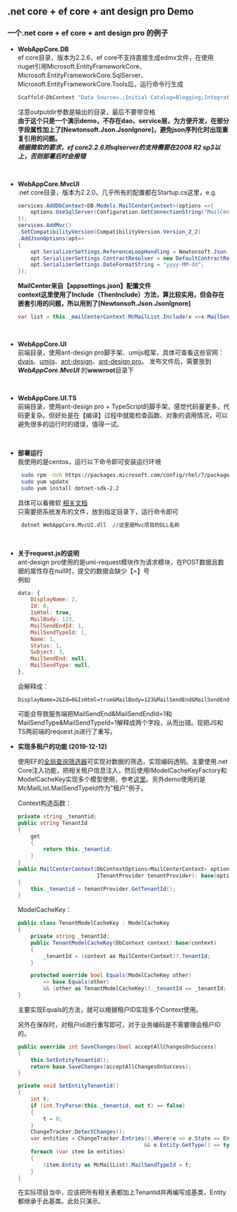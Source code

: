 ﻿## .net core + ef core + ant design pro Demo
### 一个.net core + ef core + ant design pro 的例子

- **WebAppCore.DB**  
  ef core目录，版本为2.2.6，ef core不支持直接生成edmx文件，在使用nuget引用Microsoft.EntityFrameworkCore、Microsoft.EntityFrameworkCore.SqlServer、Microsoft.EntityFrameworkCore.Tools后，运行命令行生成
    ```bash
    Scaffold-DbContext "Data Source=.;Initial Catalog=Blogging;Integrated Security=True" Microsoft.EntityFrameworkCore.SqlServer -OutputDir Models
    ```
    注意outputdir参数是输出的目录，最后不要带空格  
    **由于这个只是一个演示demo，不存在dao、service层，为方便开发，在部分字段属性加上了[Newtonsoft.Json.JsonIgnore]，避免json序列化时出现重复引用的问题。**  
    ***根据微软的要求，ef core2.2.6对sqlserver的支持需要在2008 R2 sp3以上，否则部署后时会报错***
  

&nbsp;

- **WebAppCore.MvcUI**  
    .net core目录，版本为2.2.0，几乎所有的配置都在Startup.cs这里，e.g.
    ```C#
    services.AddDbContext<DB.Models.MailCenterContext>(options =>{
	    options.UseSqlServer(Configuration.GetConnectionString("MailCenter"));
    }); 
    services.AddMvc()
	.SetCompatibilityVersion(CompatibilityVersion.Version_2_2)
	.AddJsonOptions(opt=>
	{
		opt.SerializerSettings.ReferenceLoopHandling = Newtonsoft.Json.ReferenceLoopHandling.Ignore;
		opt.SerializerSettings.ContractResolver = new DefaultContractResolver();
		opt.SerializerSettings.DateFormatString = "yyyy-MM-dd";
	});
    ```
    **MailCenter来自【appsettings.json】配置文件**  
    **context这里使用了Include（ThenInclude）方法，算比较实用，但会存在嵌套引用的问题，所以用到了[Newtonsoft.Json.JsonIgnore]**
    
    ```c#
    var list = this._mailCenterContext.McMailList.Include(x =>x.MailSendEnd).Include(x => x.MailSendType); 
    ```
    

&nbsp;

- **WebAppCore.UI**  
    前端目录，使用ant-design pro脚手架、umijs框架，具体可查看这些官网：[dvajs](https://dvajs.com/)、[umijs](https://umijs.org/zh/)、[ant-design](https://ant.design/index-cn)、[ant-design pro](https://pro.ant.design/index-cn/)。
    发布文件后，需要放到 ***WebAppCore.MvcUI*** 的****wwwroot****目录下

&nbsp;

- **WebAppCore.UI.TS**  
    前端目录，使用ant-design pro + TypeScript的脚手架，感觉代码量更多，代码更复杂。但好处是在【编译】过程中就能检查函数、对象的调用情况，可以避免很多的运行时的错误，值得一试。
    

&nbsp;

- **部署运行**  
   我使用的是centos，运行以下命令即可安装运行环境
   ```bash
    sudo rpm -Uvh https://packages.microsoft.com/config/rhel/7/packages-microsoft-prod.rpm
    sudo yum update 
    sudo yum install dotnet-sdk-2.2
   ```
   具体可以看微软 [相关文档](https://dotnet.microsoft.com/download/linux-package-manager/centos/sdk-current)  
   只需要把系统发布的文件，放到指定目录下，运行命令即可
   
   ```bash
    dotnet WebAppCore.MvcUI.dll  //这里是Mvc项目的DLL名称
   ```

&nbsp;

- **关于request.js的说明**  
    ant-design pro使用的是umi-request模块作为请求模块，在POST数据且数据的属性存在null时，提交的数据会缺少【=】号  
    例如
    ```js
    data: {
        DisplayName: 2,
        Id: 0,
        IsHtml: true,
        MailBody: 123,
        MailSendEndId: 1,
        MailSendTypeId: 1,
        Name: 1,
        Status: 1,
        Subject: 3,
        MailSendEnd: null,
        MailSendType: null,
    },
    ```
    会解释成：
    ```
    DisplayName=2&Id=0&IsHtml=true&MailBody=123&MailSendEnd&MailSendEndId=1&MailSendType&MailSendTypeId=1&Name=1&Status=1&Subject=1
    ```
    可能会导致服务端把MailSendEnd&MailSendEndId=1和MailSendType&MailSendTypeId=1解释成两个字段，从而出错。现把JS和TS两前端的request.js进行了重写。
    
    
    
- **实现多租户的功能 (2019-12-12)**

    使用EF的[全局查询筛选器](https://docs.microsoft.com/zh-cn/ef/core/querying/filters)可实现对数据的筛选，实现编码透明。主要使用.net Core注入功能，把相关租户信息注入，然后使用IModelCacheKeyFactory和ModelCacheKey实现多个模型使用，参考[这里](https://docs.microsoft.com/zh-cn/ef/core/modeling/dynamic-model)。另外demo使用的是McMailList.MailSendTypeId作为"租户"例子。

    Context构造函数：

    ```c#
    private string _tenantid;
    public string TenantId
    {
        get
        {
            return this._tenantid;
        }
    }
    public MailCenterContext(DbContextOptions<MailCenterContext> options, 
                             ITenantProvider tenantProvider): base(options)
    {
        this._tenantid = tenantProvider.GetTenantId(); 
    }
    ```

    ModelCacheKey：

    ```c#
    public class TenantModelCacheKey : ModelCacheKey
    {
        private string _tenantId;
        public TenantModelCacheKey(DbContext context):base(context)
        {
            _tenantId = (context as MailCenterContext)?.TenantId;
        }
    
        protected override bool Equals(ModelCacheKey other)
            => base.Equals(other) 
            && (other as TenantModelCacheKey)?._tenantId == _tenantId;
    }
    ```

    主要实现Equals的方法，就可以根据租户ID实现多个Context使用。

    

    另外在保存时，对租户id进行重写即可，对于业务编码是不需要理会租户ID的。

    ```c#
    public override int SaveChanges(bool acceptAllChangesOnSuccess)
    {
        this.SetEntityTenantid();
        return base.SaveChanges(acceptAllChangesOnSuccess);
    }
    
    private void SetEntityTenantid()
    {
        int t;
        if (int.TryParse(this._tenantid, out t) == false)
        {
            t = 0;
        } 
        ChangeTracker.DetectChanges(); 
        var entities = ChangeTracker.Entries().Where(e => e.State == EntityState.Added 
                                   			&& e.Entity.GetType() == typeof(McMailList));
        foreach (var item in entities)
        {
            (item.Entity as McMailList).MailSendTypeId = t;
        }
    }
    ```

    在实际项目当中，应该把所有相关表都加上Tenantid并再编写成基类，Entity都继承于此基类。此处只演示。

    